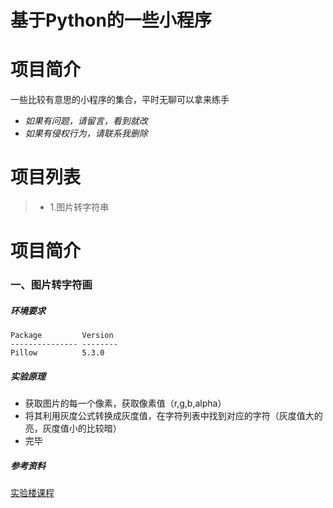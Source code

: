 # 基于Python的一些小程序
# 项目简介
一些比较有意思的小程序的集合，平时无聊可以拿来练手

* *如果有问题，请留言，看到就改*
* *如果有侵权行为，请联系我删除*

# 项目列表
>* 1.图片转字符串
# 项目简介
### **一、图片转字符画**
##### *环境要求*
```
Package         Version
--------------- --------
Pillow          5.3.0
```
##### *实验原理*
* 获取图片的每一个像素，获取像素值（r,g,b,alpha）
* 将其利用灰度公式转换成灰度值，在字符列表中找到对应的字符（灰度值大的亮，灰度值小的比较暗）
* 完毕
##### *参考资料*
[实验楼课程](https://www.shiyanlou.com/courses/370)
